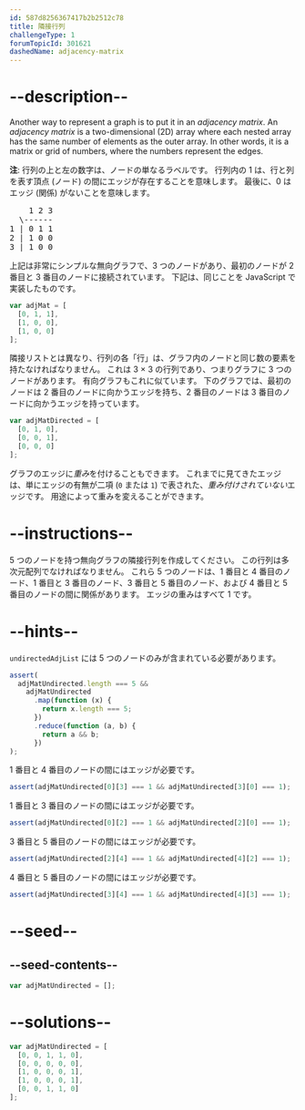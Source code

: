 ```yaml
---
id: 587d8256367417b2b2512c78
title: 隣接行列
challengeType: 1
forumTopicId: 301621
dashedName: adjacency-matrix
---
```


# --description--

Another way to represent a graph is to put it in an <dfn>adjacency matrix</dfn>. An <dfn>adjacency matrix</dfn> is a two-dimensional (2D) array where each nested array has the same number of elements as the outer array. In other words, it is a matrix or grid of numbers, where the numbers represent the edges.

**注**: 行列の上と左の数字は、ノードの単なるラベルです。 行列内の 1 は、行と列を表す頂点 (ノード) の間にエッジが存在することを意味します。 最後に、0 はエッジ (関係) がないことを意味します。

<pre>
    1 2 3
  \------
1 | 0 1 1
2 | 1 0 0
3 | 1 0 0
</pre>

上記は非常にシンプルな無向グラフで、3 つのノードがあり、最初のノードが 2 番目と 3 番目のノードに接続されています。 下記は、同じことを JavaScript で実装したものです。

```js
var adjMat = [
  [0, 1, 1],
  [1, 0, 0],
  [1, 0, 0]
];
```

隣接リストとは異なり、行列の各「行」は、グラフ内のノードと同じ数の要素を持たなければなりません。 これは 3 × 3 の行列であり、つまりグラフに 3 つのノードがあります。 有向グラフもこれに似ています。 下のグラフでは、最初のノードは 2 番目のノードに向かうエッジを持ち、2 番目のノードは 3 番目のノードに向かうエッジを持っています。

```js
var adjMatDirected = [
  [0, 1, 0],
  [0, 0, 1],
  [0, 0, 0]
];
```

グラフのエッジに<dfn>重み</dfn>を付けることもできます。 これまでに見てきたエッジは、単にエッジの有無が二項 (`0` または `1`) で表された、<dfn>重み付けされていない</dfn>エッジです。 用途によって重みを変えることができます。

# --instructions--

5 つのノードを持つ無向グラフの隣接行列を作成してください。 この行列は多次元配列でなければなりません。 これら 5 つのノードは、1 番目と 4 番目のノード、1 番目と 3 番目のノード、3 番目と 5 番目のノード、および 4 番目と 5 番目のノードの間に関係があります。 エッジの重みはすべて 1 です。

# --hints--

`undirectedAdjList` には 5 つのノードのみが含まれている必要があります。

```js
assert(
  adjMatUndirected.length === 5 &&
    adjMatUndirected
      .map(function (x) {
        return x.length === 5;
      })
      .reduce(function (a, b) {
        return a && b;
      })
);
```

1 番目と 4 番目のノードの間にはエッジが必要です。

```js
assert(adjMatUndirected[0][3] === 1 && adjMatUndirected[3][0] === 1);
```

1 番目と 3 番目のノードの間にはエッジが必要です。

```js
assert(adjMatUndirected[0][2] === 1 && adjMatUndirected[2][0] === 1);
```

3 番目と 5 番目のノードの間にはエッジが必要です。

```js
assert(adjMatUndirected[2][4] === 1 && adjMatUndirected[4][2] === 1);
```

4 番目と 5 番目のノードの間にはエッジが必要です。

```js
assert(adjMatUndirected[3][4] === 1 && adjMatUndirected[4][3] === 1);
```

# --seed--

## --seed-contents--

```js
var adjMatUndirected = [];
```

# --solutions--

```js
var adjMatUndirected = [
  [0, 0, 1, 1, 0],
  [0, 0, 0, 0, 0],
  [1, 0, 0, 0, 1],
  [1, 0, 0, 0, 1],
  [0, 0, 1, 1, 0]
];
```
